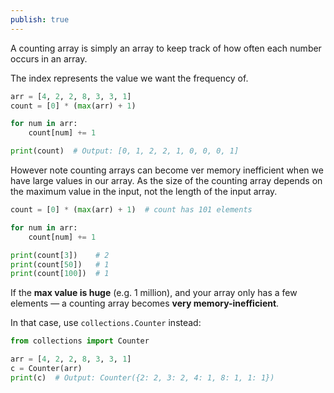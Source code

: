 ```yaml
---
publish: true
---
```


A counting array is simply an array to keep track of how often each number occurs in an array. 

The index represents the value we want the frequency of. 
```python
arr = [4, 2, 2, 8, 3, 3, 1]
count = [0] * (max(arr) + 1)

for num in arr:
    count[num] += 1

print(count)  # Output: [0, 1, 2, 2, 1, 0, 0, 0, 1]
```

However note counting arrays can become ver memory inefficient when we have large values in our array. As the size of the counting array depends on the maximum value in the input, not the length of the input array. 


```python
count = [0] * (max(arr) + 1)  # count has 101 elements

for num in arr:
    count[num] += 1

print(count[3])    # 2
print(count[50])   # 1
print(count[100])  # 1
```


If the **max value is huge** (e.g. 1 million), and your array only has a few elements — a counting array becomes **very memory-inefficient**.

In that case, use `collections.Counter` instead:

```python
from collections import Counter

arr = [4, 2, 2, 8, 3, 3, 1]
c = Counter(arr)
print(c)  # Output: Counter({2: 2, 3: 2, 4: 1, 8: 1, 1: 1})
```
